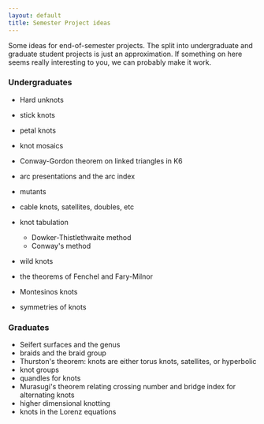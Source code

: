 ```yaml
---
layout: default
title: Semester Project ideas
---
```


Some ideas for end-of-semester projects. The split into undergraduate and graduate student projects is just an approximation. If something on here seems
really interesting to you, we can probably make it work.

### Undergraduates

- Hard unknots
- stick knots
- petal knots
- knot mosaics
- Conway-Gordon theorem on linked triangles in K6
- arc presentations and the arc index
- mutants
- cable knots, satellites, doubles, etc
- knot tabulation

    * Dowker-Thistlethwaite method
    * Conway's method

- wild knots
- the theorems of Fenchel and Fary-Milnor
- Montesinos knots
- symmetries of knots

### Graduates

- Seifert surfaces and the genus
- braids and the braid group
- Thurston's theorem: knots are either torus knots, satellites, or hyperbolic
- knot groups
- quandles for knots
- Murasugi's theorem relating crossing number and bridge index for alternating knots
- higher dimensional knotting
- knots in the Lorenz equations

